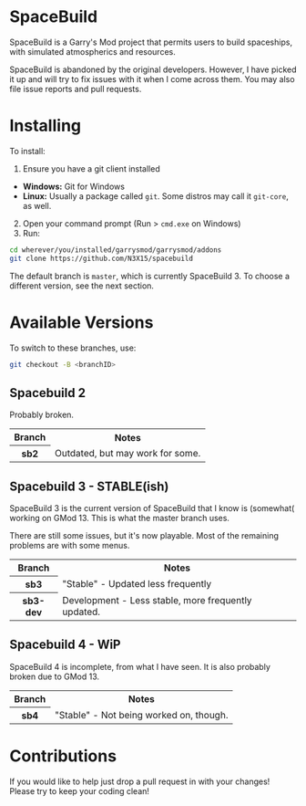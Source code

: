 # SpaceBuild

SpaceBuild is a Garry's Mod project that permits users to build spaceships, with simulated atmospherics and resources.

SpaceBuild is abandoned by the original developers. However, I have picked it up and will try to fix issues with it
when I come across them.  You may also file issue reports and pull requests.

# Installing

To install:

1. Ensure you have a git client installed
  * **Windows:** Git for Windows
  * **Linux:** Usually a package called `git`.  Some distros may call it `git-core`, as well.
2. Open your command prompt (Run > `cmd.exe` on Windows)
3. Run:
```bash
cd wherever/you/installed/garrysmod/garrysmod/addons
git clone https://github.com/N3X15/spacebuild
```

The default branch is `master`, which is currently SpaceBuild 3.  To choose a different version, see the next section.

# Available Versions

To switch to these branches, use:

```bash
git checkout -B <branchID>
```

## Spacebuild 2
Probably broken.

<table>
<tr><th>Branch</th><th>Notes</th></tr>
<tr><th>sb2</th><td>Outdated, but may work for some.</td></tr>
</table>

## Spacebuild 3 - STABLE(ish)
SpaceBuild 3 is the current version of SpaceBuild that I know is (somewhat( working on GMod 13.  This is what the master branch uses.

There are still some issues, but it's now playable.  Most of the remaining problems are with some menus.

<table>
<tr><th>Branch</th><th>Notes</th></tr>
<tr><th>sb3</th><td>"Stable" - Updated less frequently</td></tr>
<tr><th>sb3-dev</th><td>Development - Less stable, more frequently updated.</td></tr>
</table>

## Spacebuild 4 - WiP

SpaceBuild 4 is incomplete, from what I have seen.  It is also probably broken due to GMod 13.

<table>
<tr><th>Branch</th><th>Notes</th></tr>
<tr><th>sb4</th><td>"Stable" - Not being worked on, though.</td></tr>
</table>

# Contributions
If you would like to help just drop a pull request in with your changes! 
Please try to keep your coding clean!
